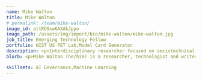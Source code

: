 ```yaml
---
name: Mike Walton
title: Mike Walton
# permalink: /team/mike-walton/
image_id: attROSxw6AXAkJppo
image_path: /assets/img/import/bio/mike-walton/mike-walton.jpg
job_title: Emerging Technology Fellow
portfolio: NIST US PET Lab,Model Card Generator
description: <p>Interdisciplinary researcher focused on sociotechnical approaches to "AI"/ML design, development & governance. Experience working on Machine Learning in government, academia &amp; start-ups.</p>
blurb: <p>Mike Walton (he/him) is a researcher, technologist and writer endlessly fascinated by the study of cognition and intelligent systems. His current work aims to facilitate meaningful participation in the design, development and Governance of "AI". Mike has a decade of experience in Machine Learning in start-up, academic and government settings. His research has been supported by The Naval Information Warfare Center (NIWC) In-house Laboratory Independent Research Program, ONR, DARPA and NIST.</p>

skillsets: AI Governance,Machine Learning
---
```


